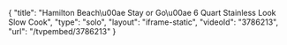 {
    "title": "Hamilton Beach\u00ae Stay or Go\u00ae 6 Quart Stainless Look Slow Cook",
    "type": "solo",
    "layout": "iframe-static",
    "videoId": "3786213",
    "url": "\/tvpembed\/3786213"
}
